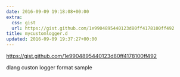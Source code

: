 ```yaml
---
date: 2016-09-09 19:18:08+00:00
extra:
  css: gist
  url: https://gist.github.com/1e9904895440123d80ff4178100ff492
title: mycustomlogger.d
updated: 2016-09-09 19:37:27+00:00
---
```


<https://gist.github.com/1e9904895440123d80ff4178100ff492>

dlang custon logger format sample
